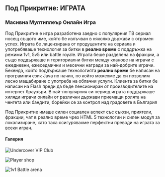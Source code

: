 ## Под Прикритие: ИГРАТА
### Масивна Мултиплеър Онлайн Игра

Под Прикритие е игра разработена заедно с популярния ТВ сериал носещ същото име, който бе излъчван в няколко държави с
огромен успех. Играта бе лицензирана от продуцентите на сериала и употребяваше технология за битки в **реално време** с поддръжка на режими
1v1, 5v5 или battle royale. Играта беше разделена на фракции, а също поддържаше и териториални битки между кланове на играчи с ежедневни,
ежеседмични и месечни награди за най-добрите играчи. Бекенда, който поддържаше технологията **реално време** бе написан на програмния език Java
по начин, по който можехме да си позволим лесно мащабиране с употреба на облачни услуги. Клиента за битки бе написан на Flash преди да бъде
пенсиониран от производителите на интернет браузъри. В най-популярния си период играта поддържаше хиляди играчи онлайн от различни държави приемащи ролята на
ченгета или бандити, борейки се за контрол над градовете в България

Под Прикритие имаше силен социален аспект със съюзи, приятели, фракции, чат в реално време чрез HTML 5 технологии и силен модул за локализиране, като така
осигурявахме перфектни преводи на играта за всеки играч.

#### Галерия
![Undercover VIP Club](/assets/img/projects/undercover-1.jpg)

![Player shop](/assets/img/projects/undercover-2.jpg)

![1v1 Battle arena](/assets/img/projects/undercover-3.jpg)
